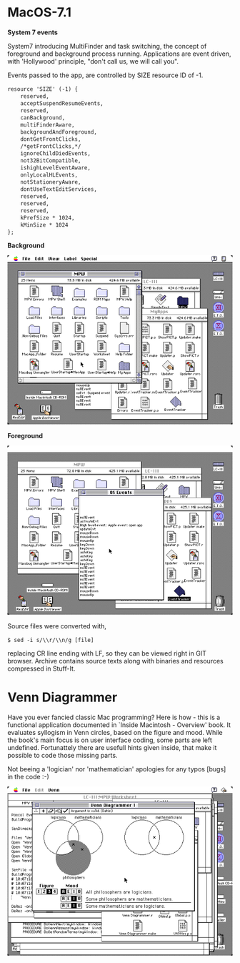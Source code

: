 # MacOS-7.1

**System 7 events**

System7 introducing MultiFinder and task switching, the concept of foreground and background process running. Applications are event driven, with 'Hollywood' principle, "don't call us, we will call you".

Events passed to the app, are controlled by SIZE resource ID of -1.

	resource 'SIZE' (-1) {
		reserved,
		acceptSuspendResumeEvents,
		reserved,
		canBackground,
		multiFinderAware,
		backgroundAndForeground,
		dontGetFrontClicks,
		/*getFrontClicks,*/
		ignoreChildDiedEvents,
		not32BitCompatible,
		ishighLevelEventAware,
		onlyLocalHLEvents,
		notStationeryAware,
		dontUseTextEditServices,
		reserved,
		reserved,
		reserved,
		kPrefSize * 1024,
		kMinSize * 1024
	};

**Background**

![RGB](OS71-Events-bg.png??raw=true "System7 events")

**Foreground**

![RGB](OS71-Events.png??raw=true "System7 events")

Source files were converted with,

	$ sed -i s/\\r/\\n/g [file]

replacing CR line ending with LF, so they can be viewed right in GIT browser. Archive contains source texts along with binaries and resources compressed in Stuff-It.


# Venn Diagrammer

Have you ever fancied classic Mac programming? Here is how - this is a functional application documented in `Inside Macintosh - Overview' book. It evaluates syllogism in Venn circles, based on the figure and mood. While the book's main focus is on user interface coding, some parts are left undefined. Fortunattely there are usefull hints given inside, that make it possible to code those missing parts. 

Not beeing a 'logician' nor 'mathematician' apologies for any typos [bugs] in the code :-) 

![RGB](Syllogism.png??raw=true "Venn diagrams")

